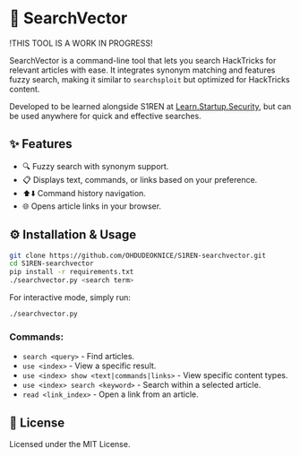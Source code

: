# 🚀 SearchVector

!THIS TOOL IS A WORK IN PROGRESS!

SearchVector is a command-line tool that lets you search HackTricks for relevant articles with ease. It integrates synonym matching and features fuzzy search, making it similar to `searchsploit` but optimized for HackTricks content.

Developed to be learned alongside S1REN at [Learn.Startup.Security](https://Learn.Startup.Security:443/), but can be used anywhere for quick and effective searches.

## ✨ Features
- 🔍 Fuzzy search with synonym support.
- 📋 Displays text, commands, or links based on your preference.
- ⬆️⬇️ Command history navigation.
- 🌐 Opens article links in your browser.

## ⚙️ Installation & Usage
```sh
git clone https://github.com/OHDUDEOKNICE/S1REN-searchvector.git
cd S1REN-searchvector
pip install -r requirements.txt
./searchvector.py <search term>
```

For interactive mode, simply run:
```sh
./searchvector.py
```
### Commands:
- `search <query>` - Find articles.
- `use <index>` - View a specific result.
- `use <index> show <text|commands|links>` - View specific content types.
- `use <index> search <keyword>` - Search within a selected article.
- `read <link_index>` - Open a link from an article.

## 📄 License
Licensed under the MIT License.
